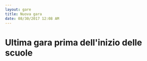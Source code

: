 ```yaml
---
layout: gare
title: Nuova gara
date: 08/30/2017 12:08 AM
---
```

# Ultima gara prima dell'inizio delle scuole
